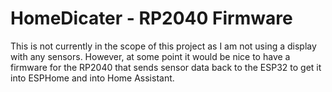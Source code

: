 # HomeDicater - RP2040 Firmware
This is not currently in the scope of this project as I am not using a display with any sensors. However, at some point it would be nice to have a firmware for the RP2040 that sends sensor data back to the ESP32 to get it into ESPHome and into Home Assistant.